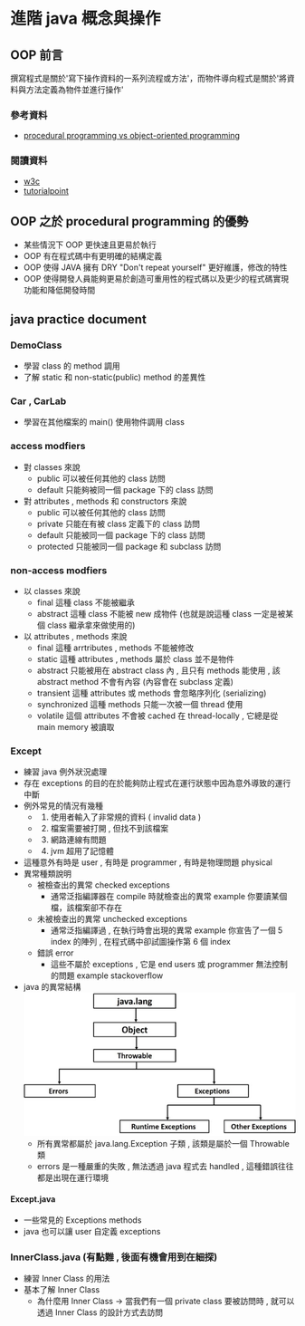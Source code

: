 # 進階 java 概念與操作

## OOP 前言
撰寫程式是關於'寫下操作資料的一系列流程或方法'，而物件導向程式是關於'將資料與方法定義為物件並進行操作'
### 參考資料
- [procedural programming vs object-oriented programming](https://www.geeksforgeeks.org/differences-between-procedural-and-object-oriented-programming/)

### 閱讀資料
- [w3c](https://www.w3schools.com/java/default.asp)
- [tutorialpoint](https://www.tutorialspoint.com/java/index.htm)

## OOP 之於 procedural programming 的優勢
- 某些情況下 OOP 更快速且更易於執行
- OOP 有在程式碼中有更明確的結構定義
- OOP 使得 JAVA 擁有 DRY "Don't repeat yourself" 更好維護，修改的特性
- OOP 使得開發人員能夠更易於創造可重用性的程式碼以及更少的程式碼實現功能和降低開發時間

## java practice document

### DemoClass
- 學習 class 的 method 調用
- 了解 static 和 non-static(public) method 的差異性

### Car , CarLab
- 學習在其他檔案的 main() 使用物件調用 class

### access modfiers
- 對 classes 來說
  - public 可以被任何其他的 class 訪問
  - default 只能夠被同一個 package 下的 class 訪問
- 對 attributes , methods 和 constructors 來說
  - public 可以被任何其他的 class 訪問
  - private 只能在有被 class 定義下的 class 訪問
  - default 只能被同一個 package 下的 class 訪問
  - protected 只能被同一個 package 和 subclass 訪問

### non-access modfiers
- 以 classes 來說
  - final 這種 class 不能被繼承
  - abstract 這種 class 不能被 new 成物件 (也就是說這種 class 一定是被某個 class 繼承拿來做使用的)
- 以 attributes , methods 來說
  - final 這種 arrtributes , methods 不能被修改
  - static 這種 attributes , methods 屬於 class 並不是物件
  - abstract 只能被用在 abstract class 內 , 且只有 methods 能使用 , 該 abstract method 不會有內容 (內容會在 subclass 定義)
  - transient 這種 attributes 或 methods 會忽略序列化 (serializing)
  - synchronized 這種 methods 只能一次被一個 thread 使用
  - volatile 這個 attributes 不會被 cached 在 thread-locally , 它總是從 main memory 被讀取

### Except
- 練習 java 例外狀況處理
- 存在 exceptions 的目的在於能夠防止程式在運行狀態中因為意外導致的運行中斷
- 例外常見的情況有幾種
  - 1. 使用者輸入了非常規的資料 ( invalid data )
  - 2. 檔案需要被打開 , 但找不到該檔案
  - 3. 網路連線有問題
  - 4. jvm 超用了記憶體
- 這種意外有時是 user , 有時是 programmer , 有時是物理問題 physical
- 異常種類說明
  - 被檢查出的異常 checked exceptions
    - 通常泛指編譯器在 compile 時就檢查出的異常 example 你要讀某個檔，該檔案卻不存在
  - 未被檢查出的異常 unchecked exceptions
    - 通常泛指編譯過 , 在執行時會出現的異常 example 你宣告了一個 5 index 的陣列 , 在程式碼中卻試圖操作第 6 個 index
  - 錯誤 error
    - 這些不屬於 exceptions , 它是 end users 或 programmer 無法控制的問題 example stackoverflow
- java 的異常結構   
![exception hierarchy](../../image/exceptions1.jpg)
  - 所有異常都屬於 java.lang.Exception 子類 , 該類是屬於一個 Throwable 類
  - errors 是一種嚴重的失敗 , 無法透過 java 程式去 handled , 這種錯誤往往都是出現在運行環境

#### Except.java
- 一些常見的 Exceptions methods
- java 也可以讓 user 自定義 exceptions

### InnerClass.java (有點難 , 後面有機會用到在細探)
- 練習 Inner Class 的用法
- 基本了解 Inner Class
  - 為什麼用 Inner Class -> 當我們有一個 private class 要被訪問時 , 就可以透過 Inner Class 的設計方式去訪問